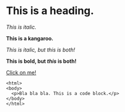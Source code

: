 # This is a heading.

*This is italic.*

**This is a kangaroo.**

*This is italic, but _this_ is both!*

**This is bold, but _this_ is both!**

[Click on me!](http://yahoo.com)

```
<html>
<body>
  <p>Bla bla bla. This is a code block.</p>
</body>
</html>
```


